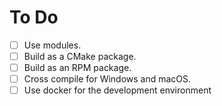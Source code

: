 # To Do

+ [ ] Use modules.
+ [ ] Build as a CMake package.
+ [ ] Build as an RPM package.
+ [ ] Cross compile for Windows and macOS.
+ [ ] Use docker for the development environment
